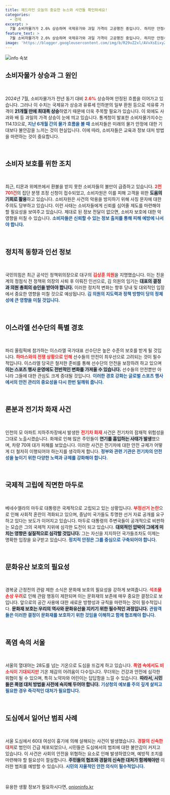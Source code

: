 ```yaml
---
title: 헤드라인 오늘의 중요한 뉴스와 사건들 확인하세요!
categories:
  - 경제
excerpt: >
  7월 소비자물가가 2.6% 상승하며 국제유가와 과일 가격이 고공행진 중입니다. 하지만 안정세를 유지하는 가운데, 소비자들은 예상치 못한 가격 인상에 주목하고 있습니다!
feature_text: >
  7월 소비자물가가 2.6% 상승하며 국제유가와 과일 가격이 고공행진 중입니다. 하지만 안정세를 유지하는 가운데, 소비자들은 예상치 못한 가격 인상에 주목하고 있습니다!
image: 'https://blogger.googleusercontent.com/img/b/R29vZ2xl/AVvXsEixyZcFfHzMRdzZMjFBmAUKJYCLCGyLL1o632UiGVXcaFdKo_bkvkuCioo0uUKlGfBVcT3P84aROyZIXSBEx3Aw5nCQ3pTgDom1WDC4m8eifvWiAmWEEVb4x6G_l8C0QH225ldMjyaFvpxGEBGNO37VmDTDMHGhJPq73UglMfDca1-0aw/s1600/blogspot.png'
---
```


<p><img src="https://blogger.googleusercontent.com/img/b/R29vZ2xl/AVvXsEixyZcFfHzMRdzZMjFBmAUKJYCLCGyLL1o632UiGVXcaFdKo_bkvkuCioo0uUKlGfBVcT3P84aROyZIXSBEx3Aw5nCQ3pTgDom1WDC4m8eifvWiAmWEEVb4x6G_l8C0QH225ldMjyaFvpxGEBGNO37VmDTDMHGhJPq73UglMfDca1-0aw/s1600/blogspot.png" alt="info 속보" /></p>

<h2 data-ke-size="size26">소비자물가 상승과 그 원인</h2>

<p data-ke-size="size16">&nbsp;</p>

<p data-ke-size="size16">2024년 7월, 소비자물가가 전년 동기 대비 <b><span style="color: #ee2323;">2.6%</span></b> 상승하며 안정된 흐름을 이어가고 있습니다. 그러나 이 수치는 국제유가 상승과 유류세 인하분의 일부 환원 등으로 석유류 가격이 <b><span style="background-color: #21538527;">21개월 만에 최대폭 상승</span></b>하였기 때문에 더욱 주목할 필요가 있습니다. 이 외에도 사과와 배 등 과일의 가격 상승이 눈에 띄고 있습니다. 통계청이 발표한 소비자물가지수는 114.13으로, <b><span style="color: #1a5490;">지난 6개월 간의 물가 흐름을 볼 때</span></b> 소비자들은 미래의 물가 안정에 대한 기대보다 불안감을 느끼는 것이 현실입니다. 이에 따라, 소비자들은 교육과 정보 대처 방법을 마련하는 것이 중요합니다.</p>

<p data-ke-size="size16">&nbsp;</p>

<h2 data-ke-size="size26">소비자 보호를 위한 조치</h2>

<p data-ke-size="size16">&nbsp;</p>

<p data-ke-size="size16">최근, 티몬과 위메프에서 환불을 받지 못한 소비자들의 불만이 급증하고 있습니다. <b><span style="color: #ee2323;">2천701건</span></b>의 집단 분쟁 조정 신청이 접수되었고, 소비자원은 이를 피해 고객을 위한 <b><span style="background-color: #21538527;">도움의 기회로 활용</span></b>하고 있습니다. 소비자원은 사건의 악용을 방지하기 위해 사칭 문자에 대한 주의도 당부하고 있습니다. 이런 사태는 소비자들에게 신뢰를 심어줄 제도를 마련해야 할 필요성을 보여주고 있습니다. 제대로 된 정보 전달이 없으면, 소비자 보호에 대한 악영향을 미칠 수 있습니다. <b><span style="color: #1a5490;">소비자들은 신뢰할 수 있는 정보 출처를 통해 피해 예방에 나서야 합니다.</span></b></p>

<p data-ke-size="size16">&nbsp;</p>

<h2 data-ke-size="size26">정치적 동향과 인선 정보</h2>

<p data-ke-size="size16">&nbsp;</p>

<p data-ke-size="size16">국민의힘은 최근 공석인 정책위의장으로 대구의 <b><span style="color: #ee2323;">김상훈 의원</span></b>을 지명했습니다. 이는 친윤계의 정점식 전 정책위 의장의 사퇴 후 이뤄진 인선으로, 김 의원의 임기는 <b><span style="background-color: #21538527;">대표의 결정과 의원 총회의 승인을 받아야 합니다.</span></b> 이러한 정치적 변화는 향후 당내 및 대외적인 입장에서 중요한 영향을 미칠 것으로 예상됩니다. <b><span style="color: #1a5490;">김 의원의 지도력과 정책 방향이 당의 정체성에 큰 영향을 미칠 것입니다.</span></b></p>

<p data-ke-size="size16">&nbsp;</p>

<h2 data-ke-size="size26">이스라엘 선수단의 특별 경호</h2>

<p data-ke-size="size16">&nbsp;</p>

<p data-ke-size="size16">파리 올림픽에 참가하는 이스라엘 국가대표 선수단은 높은 수준의 보호를 받게 될 것입니다. <b><span style="color: #ee2323;">하마스와의 전쟁 상황으로 인해</span></b> 선수들의 안전이 최우선으로 고려되는 것이 필수적입니다. 이스라엘 당국은 철저한 준비를 통해 선수단의 안전을 보장하려 하고 있으며 <b><span style="background-color: #21538527;">이는 스포츠 행사 운영에도 전반적인 변화를 가져올 수 있습니다.</span></b> 선수들의 안전뿐만 아니라 그들에 대한 관심도 크게 증대될 것입니다. <b><span style="color: #1a5490;">이러한 경호 강화는 글로벌 스포츠 행사에서의 안전 관리의 중요성을 다시 한번 일깨워 줍니다.</span></b></p>

<p data-ke-size="size16">&nbsp;</p>

<h2 data-ke-size="size26">론분과 전기차 화재 사건</h2>

<p data-ke-size="size16">&nbsp;</p>

<p data-ke-size="size16">인천의 모 아파트 지하주차장에서 발생한 <b><span style="color: #ee2323;">전기차 화재</span></b> 사건은 전기차의 잠재적 위험성을 그대로 노출시켰습니다. 화재로 인해 많은 주민들이 <b><span style="background-color: #21538527;">연기를 흡입하는 사태가 발생</span></b>했으며, 차량 70여 대가 피해를 보았습니다. 이러한 사건은 전기차에 대한 안전 규제가 어떻게 더 철저히 이행되어야 하는지를 생각하게 합니다. <b><span style="color: #1a5490;">정부와 관련 기관은 전기차의 안전성을 높이기 위한 다양한 노력과 규제를 강화해야 합니다.</span></b></p>

<p data-ke-size="size16">&nbsp;</p>

<h2 data-ke-size="size26">국제적 고립에 직면한 마두로</h2>

<p data-ke-size="size16">&nbsp;</p>

<p data-ke-size="size16">베네수엘라의 마두로 대통령은 국제적으로 고립되고 있는 상황입니다. <b><span style="color: #ee2323;">부정선거 논란</span></b>으로 인해 사회적 혼란이 격화되고 있으며, 중남미 국가들도 투명한 선거 자료 공개를 요구하고 있다는 보도가 이어지고 있습니다. 마두로 대통령의 주변국들이 공개적으로 비판하는 모습은 그의 국제적 지위에 심각한 도전이 되고 있습니다. <b><span style="background-color: #21538527;">대외적인 압박이 그에게 미치는 영향은 실질적으로 심각할 것입니다.</span></b> 그는 자신을 지지하던 국가들조차도 이제는 명확한 입장을 요구받고 있습니다. <b><span style="color: #1a5490;">정치적 안정은 그를 중심으로 구축되어야 합니다.</span></b></p>

<p data-ke-size="size16">&nbsp;</p>

<h2 data-ke-size="size26">문화유산 보호의 필요성</h2>

<p data-ke-size="size16">&nbsp;</p>

<p data-ke-size="size16">경복궁 근정전의 관람 제한 소식은 문화재 보호의 필요성을 강하게 보여줍니다. <b><span style="color: #ee2323;">석조물 손상 우려</span></b>로 인해 관람 행동이 제한되며 이는 문화재의 보존에 매우 중요한 결정으로 보입니다. 앞으로의 공간 사용에 대한 새로운 방향성과 규칙을 마련하는 것이 필수적입니다. <b><span style="background-color: #21538527;">문화재 보호는 우리의 역사와 문화유산을 지키기 위한 필수적인 과정입니다.</span></b> <b><span style="color: #1a5490;">관람객들은 이러한 결정이 문화재를 보호하기 위한 것임을 이해하고 함께 협조해야 합니다.</span></b></p>

<p data-ke-size="size16">&nbsp;</p>

<h2 data-ke-size="size26">폭염 속의 서울</h2>

<p data-ke-size="size16">&nbsp;</p>

<p data-ke-size="size16">서울의 열대야는 28도를 넘는 기온으로 도심을 뜨겁게 하고 있습니다. <b><span style="color: #ee2323;">폭염 속에서도 비소식이 기대되지만</span></b> 기온 체감의 어려움이 다수입니다. 무더위는 건강과 안전에 심각한 위협이 될 수 있으며, 특히 노약자와 어린이는 답답함을 느낄 수 있습니다. <b><span style="background-color: #21538527;">따라서, 시민들은 폭염 대처 방법을 사전에 숙지해 두어야 합니다.</span></b> <b><span style="color: #1a5490;">기상청의 예보를 주의 깊게 살피고 필요한 경우 즉각적인 대처가 필요합니다.</span></b></p>

<p data-ke-size="size16">&nbsp;</p>

<h2 data-ke-size="size26">도심에서 일어난 범죄 사례</h2>

<p data-ke-size="size16">&nbsp;</p>

<p data-ke-size="size16">서울 도심에서 60대 여성이 흉기에 의해 살해되는 사건이 발생했습니다. <b><span style="color: #ee2323;">경찰의 신속한 대처</span></b>로 범인이 긴급 체포되었으나, 시민들은 도심에서의 범죄에 대한 불안감이 커지고 있습니다. 이 사건은 사회의 안전을 위협하는 요소로 인해 발생하였으며, 예방적 조치를 마련해야 할 필요성이 절실합니다. <b><span style="background-color: #21538527;">주민들의 협조와 경찰의 신속한 대처가 함께해야만</span></b> 이러한 범죄를 예방할 수 있습니다. <b><span style="color: #1a5490;">시민의 자율적인 안전 의식이 필수적입니다.</span></b></p>

<p data-ke-size="size16">&nbsp;</p>
유용한 생활 정보가 필요하시다면, <a href="https://onioninfo.kr" rel="dofollow">onioninfo.kr</a>


